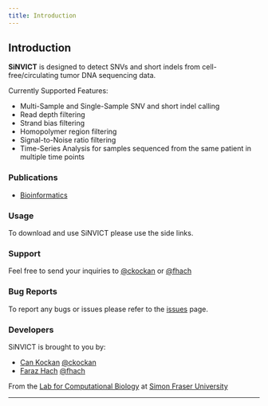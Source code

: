 ```yaml
---
title: Introduction
---
```


## Introduction

**SiNVICT** is designed to detect SNVs and short indels from cell-free/circulating tumor DNA sequencing data.

Currently Supported Features:

- Multi-Sample and Single-Sample SNV and short indel calling
- Read depth filtering
- Strand bias filtering
- Homopolymer region filtering
- Signal-to-Noise ratio filtering
- Time-Series Analysis for samples sequenced from the same patient in multiple time points

### Publications

- [Bioinformatics](http://bioinformatics.oxfordjournals.org/content/early/2016/08/14/bioinformatics.btw536)

### Usage

To download and use SiNVICT please use the side links.

### Support

Feel free to send your inquiries to [@ckockan](http://github.com/ckockan/) or [@fhach](http://github.com/fhach/)

### Bug Reports

To report any bugs or issues please refer to the [issues](https://github.com/sfu-compbio/sinvict/issues) page.

### Developers

SiNVICT is brought to you by:
- [Can Kockan](http://www.cs.sfu.ca/~ckockan/personal/) [@ckockan](http://github.com/ckockan)
- [Faraz Hach](http://www.cs.sfu.ca/~fhach/personal/) [@fhach](http://github.com/fhach)

From the [Lab for Computational Biology](http://compbio.cs.sfu.ca) at [Simon Fraser University](http://www.sfu.ca)

---
